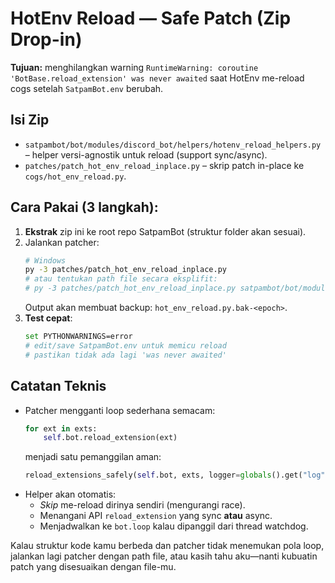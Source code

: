
# HotEnv Reload — Safe Patch (Zip Drop-in)

**Tujuan:** menghilangkan warning
`RuntimeWarning: coroutine 'BotBase.reload_extension' was never awaited`
saat HotEnv me-reload cogs setelah `SatpamBot.env` berubah.

## Isi Zip
- `satpambot/bot/modules/discord_bot/helpers/hotenv_reload_helpers.py`
  – helper versi-agnostik untuk reload (support sync/async).
- `patches/patch_hot_env_reload_inplace.py`
  – skrip patch in-place ke `cogs/hot_env_reload.py`.

## Cara Pakai (3 langkah):
1. **Ekstrak** zip ini ke root repo SatpamBot (struktur folder akan sesuai).
2. Jalankan patcher:
   ```bash
   # Windows
   py -3 patches/patch_hot_env_reload_inplace.py
   # atau tentukan path file secara eksplifit:
   # py -3 patches/patch_hot_env_reload_inplace.py satpambot/bot/modules/discord_bot/cogs/hot_env_reload.py
   ```
   Output akan membuat backup: `hot_env_reload.py.bak-<epoch>`.
3. **Test cepat**:
   ```bash
   set PYTHONWARNINGS=error
   # edit/save SatpamBot.env untuk memicu reload
   # pastikan tidak ada lagi 'was never awaited'
   ```

## Catatan Teknis
- Patcher mengganti loop sederhana semacam:
  ```py
  for ext in exts:
      self.bot.reload_extension(ext)
  ```
  menjadi satu pemanggilan aman:
  ```py
  reload_extensions_safely(self.bot, exts, logger=globals().get("log"), skip_self=__name__)
  ```
- Helper akan otomatis:
  - *Skip* me-reload dirinya sendiri (mengurangi race).
  - Menangani API `reload_extension` yang sync **atau** async.
  - Menjadwalkan ke `bot.loop` kalau dipanggil dari thread watchdog.

Kalau struktur kode kamu berbeda dan patcher tidak menemukan pola loop,
jalankan lagi patcher dengan path file, atau kasih tahu aku—nanti kubuatin
patch yang disesuaikan dengan file-mu.
